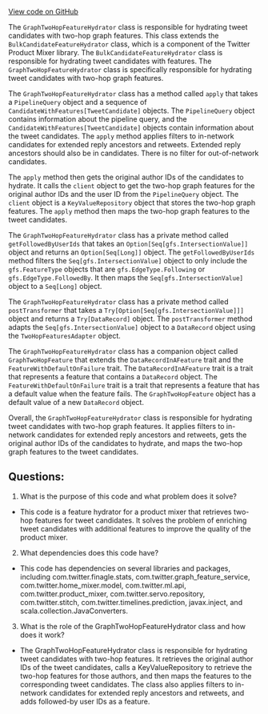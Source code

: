 [View code on GitHub](https://github.com/misbahsy/the-algorithm/home-mixer/server/src/main/scala/com/twitter/home_mixer/functional_component/feature_hydrator/GraphTwoHopFeatureHydrator.scala)

The `GraphTwoHopFeatureHydrator` class is responsible for hydrating tweet candidates with two-hop graph features. This class extends the `BulkCandidateFeatureHydrator` class, which is a component of the Twitter Product Mixer library. The `BulkCandidateFeatureHydrator` class is responsible for hydrating tweet candidates with features. The `GraphTwoHopFeatureHydrator` class is specifically responsible for hydrating tweet candidates with two-hop graph features. 

The `GraphTwoHopFeatureHydrator` class has a method called `apply` that takes a `PipelineQuery` object and a sequence of `CandidateWithFeatures[TweetCandidate]` objects. The `PipelineQuery` object contains information about the pipeline query, and the `CandidateWithFeatures[TweetCandidate]` objects contain information about the tweet candidates. The `apply` method applies filters to in-network candidates for extended reply ancestors and retweets. Extended reply ancestors should also be in candidates. There is no filter for out-of-network candidates. 

The `apply` method then gets the original author IDs of the candidates to hydrate. It calls the `client` object to get the two-hop graph features for the original author IDs and the user ID from the `PipelineQuery` object. The `client` object is a `KeyValueRepository` object that stores the two-hop graph features. The `apply` method then maps the two-hop graph features to the tweet candidates. 

The `GraphTwoHopFeatureHydrator` class has a private method called `getFollowedByUserIds` that takes an `Option[Seq[gfs.IntersectionValue]]` object and returns an `Option[Seq[Long]]` object. The `getFollowedByUserIds` method filters the `Seq[gfs.IntersectionValue]` object to only include the `gfs.FeatureType` objects that are `gfs.EdgeType.Following` or `gfs.EdgeType.FollowedBy`. It then maps the `Seq[gfs.IntersectionValue]` object to a `Seq[Long]` object. 

The `GraphTwoHopFeatureHydrator` class has a private method called `postTransformer` that takes a `Try[Option[Seq[gfs.IntersectionValue]]]` object and returns a `Try[DataRecord]` object. The `postTransformer` method adapts the `Seq[gfs.IntersectionValue]` object to a `DataRecord` object using the `TwoHopFeaturesAdapter` object. 

The `GraphTwoHopFeatureHydrator` class has a companion object called `GraphTwoHopFeature` that extends the `DataRecordInAFeature` trait and the `FeatureWithDefaultOnFailure` trait. The `DataRecordInAFeature` trait is a trait that represents a feature that contains a `DataRecord` object. The `FeatureWithDefaultOnFailure` trait is a trait that represents a feature that has a default value when the feature fails. The `GraphTwoHopFeature` object has a default value of a new `DataRecord` object. 

Overall, the `GraphTwoHopFeatureHydrator` class is responsible for hydrating tweet candidates with two-hop graph features. It applies filters to in-network candidates for extended reply ancestors and retweets, gets the original author IDs of the candidates to hydrate, and maps the two-hop graph features to the tweet candidates.
## Questions: 
 1. What is the purpose of this code and what problem does it solve?
- This code is a feature hydrator for a product mixer that retrieves two-hop features for tweet candidates. It solves the problem of enriching tweet candidates with additional features to improve the quality of the product mixer.

2. What dependencies does this code have?
- This code has dependencies on several libraries and packages, including com.twitter.finagle.stats, com.twitter.graph_feature_service, com.twitter.home_mixer.model, com.twitter.ml.api, com.twitter.product_mixer, com.twitter.servo.repository, com.twitter.stitch, com.twitter.timelines.prediction, javax.inject, and scala.collection.JavaConverters.

3. What is the role of the GraphTwoHopFeatureHydrator class and how does it work?
- The GraphTwoHopFeatureHydrator class is responsible for hydrating tweet candidates with two-hop features. It retrieves the original author IDs of the tweet candidates, calls a KeyValueRepository to retrieve the two-hop features for those authors, and then maps the features to the corresponding tweet candidates. The class also applies filters to in-network candidates for extended reply ancestors and retweets, and adds followed-by user IDs as a feature.